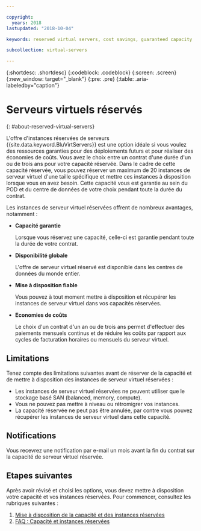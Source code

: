 ```yaml
---

copyright:
  years: 2018
lastupdated: "2018-10-04"

keywords: reserved virtual servers, cost savings, guaranteed capacity

subcollection: virtual-servers

---
```


{:shortdesc: .shortdesc}
{:codeblock: .codeblock}
{:screen: .screen}
{:new_window: target="_blank"}
{:pre: .pre}
{:table: .aria-labeledby="caption"}

# Serveurs virtuels réservés
{: #about-reserved-virtual-servers}

L'offre d'instances réservées de serveurs {{site.data.keyword.BluVirtServers}} est une option idéale si vous voulez des ressources garanties pour des déploiements futurs et pour réaliser des économies de coûts. Vous avez le choix entre un contrat d'une durée d'un ou de trois ans pour votre capacité réservée. Dans le cadre de cette capacité réservée, vous pouvez réserver un maximum de 20 instances de serveur virtuel d'une taille spécifique et mettre ces instances à disposition lorsque vous en avez besoin. Cette capacité vous est garantie au sein du POD et du centre de données de votre choix pendant toute la durée du contrat.

Les instances de serveur virtuel réservées offrent de nombreux avantages, notamment :

* **Capacité garantie**

    Lorsque vous réservez une capacité, celle-ci est garantie pendant toute la durée de votre contrat.

* **Disponibilité globale**

    L'offre de serveur virtuel réservé est disponible dans les centres de données du monde entier.

* **Mise à disposition fiable**

   Vous pouvez à tout moment mettre à disposition et récupérer les instances de serveur virtuel dans vos capacités réservées.

* **Economies de coûts**

    Le choix d'un contrat d'un an ou de trois ans permet d'effectuer des paiements mensuels continus et de réduire les coûts par rapport aux cycles de facturation horaires ou mensuels du serveur virtuel.

## Limitations

Tenez compte des limitations suivantes avant de réserver de la capacité et de mettre à disposition des instances de serveur virtuel réservées :

  * Les instances de serveur virtuel réservées ne peuvent utiliser que le stockage basé SAN (balanced, memory, compute).
  * Vous ne pouvez pas mettre à niveau ou rétromigrer vos instances.
  * La capacité réservée ne peut pas être annulée, par contre vous pouvez récupérer les instances de serveur virtuel dans cette capacité.

## Notifications

Vous recevrez une notification par e-mail un mois avant la fin du contrat sur la capacité de serveur virtuel réservée.

## Etapes suivantes

Après avoir révisé et choisi les options, vous devez mettre à disposition votre capacité et vos instances réservées. Pour commencer, consultez les rubriques suivantes :

   1. [Mise à disposition de la capacité et des instances réservées](/docs/vsi?topic=virtual-servers-provisioning-reserved-capacity-and-instances)
   2. [FAQ : Capacité et instances réservées](/docs/vsi?topic=virtual-servers-faqs-reserved-capacity-and-instances)
